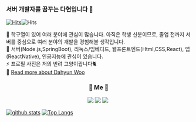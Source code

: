 ### 서버 개발자를 꿈꾸는 다현입니다 👋

[![Hits](https://hits.seeyoufarm.com/api/count/incr/badge.svg?url=https%3A%2F%2Fgithub.com%2Fdefwdahyun0&count_bg=%2379C83D&title_bg=%23555555&icon=&icon_color=%23E7E7E7&title=hits&edge_flat=false)](https://hits.seeyoufarm.com)![Hits](https://img.shields.io/github/followers/defwdahyun0?label=Follow)

🔭 학구열이 있어 여러 분야에 관심이 많습니다. 아직은 학생 신분이므로, 졸업 전까지 서버를 중심으로 여러 분야의 개발을 경험해볼 생각입니다. <br>
🌱 서버(Node.js,SpringBoot), 리눅스/임베디드, 웹프론트엔드(Html,CSS,React), 앱(ReactNative), 인공지능에 관심이 있습니다. <br>
⚡ 프로필 사진은 저의 반려 고양이랍니다🐈  <br>
🤔 [Read more about Dahyun Woo](https://defwdahyun0.github.io/)

<h3 align="center">🍒 Me 🍒 </h3>
<p align="center">
  <a href="mailto:wdh112139@gmail.com"><img src="https://img.shields.io/badge/Gmail-d14836?style=flat-square&logo=Gmail&logoColor=white&link=wdh112139@gmail.com"/></a>
  <a href="https://defwdahyun0.github.io/"><img src="http://img.shields.io/badge/-About%20Me-yellow?style=flat-square&logo=github&link=https://defwdahyun0.github.io/"/></a>
  <a href="https://nali.tistory.com/"><img src="http://img.shields.io/badge/-Tech%20blog-green?style=flat-square&logo=github&link=https://nali.tistory.com/"/></a>&nbsp
</p>

[![github stats](https://github-readme-stats.vercel.app/api?username=defwdahyun0&show_icons=true&hide_border=true)](https://github.com/defwdahyun0)
[![Top Langs](https://github-readme-stats.vercel.app/api/top-langs/?username=defwdahyun0&layout=compact)](https://github.com/defwdahyun0)
